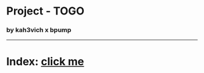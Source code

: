 # Project - TOGO

### by kah3vich x bpump

<hr />

# Index: [click me](https://kah3vich.github.io/TOGO/public/index.html)